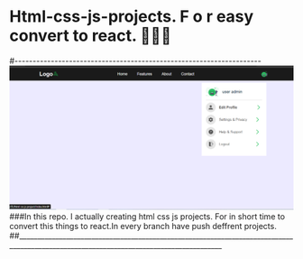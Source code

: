 # Html-css-js-<b>projects</b>. F o r easy convert to react. 🎉🎉🎉
#--------------------------------------------------------------------
<img src='https://raw.githubusercontent.com/raihan-jishan/Github-cover-photo/main/images/Screenshot%20(116).png' alt='github cover' /> 
###In this repo. I actually creating html css js projects. For in short time to convert this things to react.In every branch have push deffrent projects.  
##_______________________________________________________________________________________________________________________________________
